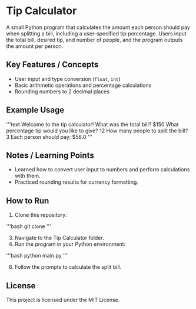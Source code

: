 # Tip Calculator

A small Python program that calculates the amount each person should pay when splitting a bill, including a user-specified tip percentage. Users input the total bill, desired tip, and number of people, and the program outputs the amount per person.

## Key Features / Concepts
- User input and type conversion (`float`, `int`)
- Basic arithmetic operations and percentage calculations
- Rounding numbers to 2 decimal places

## Example Usage

'''text
Welcome to the tip calculator!
What was the total bill? $150
What percentage tip would you like to give? 12
How many people to split the bill? 3
Each person should pay: $56.0
'''


## Notes / Learning Points
- Learned how to convert user input to numbers and perform calculations with them.
- Practiced rounding results for currency formatting.

## How to Run
1. Clone this repository:
   
'''bash 
git clone <your-repo-url>
'''

3. Navigate to the Tip Calculator folder.  
4. Run the program in your Python environment:

'''bash
python main.py
'''

6. Follow the prompts to calculate the split bill.

## License
This project is licensed under the MIT License.
